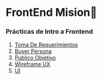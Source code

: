 # FrontEnd Mision🚀

### Prácticas de Intro a Frontend

1. [Toma De Requerimientos](https://docs.google.com/document/d/1kH-V9tqA8SEKU9FnPHyMcirwkRE4b_Qq8WHQYg8DCeg/edit?usp=sharing)
2. [Buyer Persona]()
3. [Publico Objetivo](https://miro.com/app/board/uXjVOIY7TrM=/?invite_link_id=114966157778)
4. [Wireframe UX](https://github.com/SrKarol/LaunchX-Frontend/blob/Personal/INTRO/assets/Inicio.png)
5. [UI](https://github.com/SrKarol/LaunchX-Frontend/blob/Personal/INTRO/assets/ui.png)
